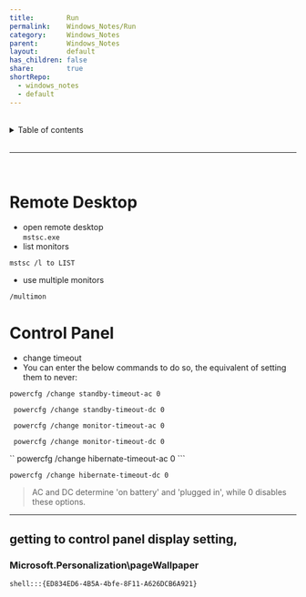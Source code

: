 ```yaml
---  
title:        Run  
permalink:    Windows_Notes/Run  
category:     Windows_Notes  
parent:       Windows_Notes  
layout:       default  
has_children: false  
share:        true  
shortRepo:  
  - windows_notes  
  - default  
---  
```

  
  
<br/>  
  
<details markdown="block">  
<summary>  
Table of contents  
</summary>  
{: .text-delta }  
1. TOC  
{:toc}  
</details>  
  
<br/>  
  
***  
  
<br/>  
  
# Remote Desktop  
  
- open remote desktop  
  ```mstsc.exe```  
- list monitors  
  
```  
mstsc /l to LIST  
```  
  
- use multiple monitors  
  
```  
/multimon  
```  
  
# Control Panel  
  
- change timeout  
- You can enter the below commands to do so, the equivalent of setting them to never:  
  
```powercfg /change standby-timeout-ac 0```  
  
``` powercfg /change standby-timeout-dc 0```  
  
``` powercfg /change monitor-timeout-ac 0```  
  
``` powercfg /change monitor-timeout-dc 0```  
  
`` powercfg /change hibernate-timeout-ac 0 ```  
  
``` powercfg /change hibernate-timeout-dc 0 ```  
  
  
> AC and DC determine \'on battery\' and \'plugged in\', while 0 disables  
> these options.  
  
***  
  
## getting to control panel display setting,  
  
### Microsoft.Personalization\\pageWallpaper  
  
```shell:::{ED834ED6-4B5A-4bfe-8F11-A626DCB6A921}```